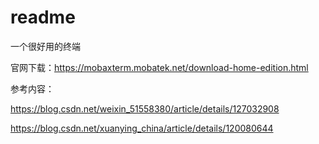 # readme



一个很好用的终端

官网下载：<https://mobaxterm.mobatek.net/download-home-edition.html> 

参考内容：

<https://blog.csdn.net/weixin_51558380/article/details/127032908> 

<https://blog.csdn.net/xuanying_china/article/details/120080644> 


